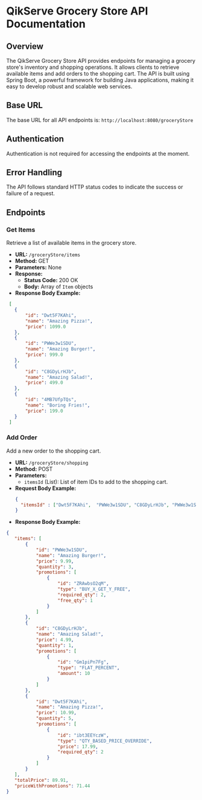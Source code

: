 # QikServe Grocery Store API Documentation

## Overview

The QikServe Grocery Store API provides endpoints for managing a grocery store's inventory and shopping operations. It allows clients to retrieve available items and add orders to the shopping cart. The API is built using Spring Boot, a powerful framework for building Java applications, making it easy to develop robust and scalable web services.

## Base URL

The base URL for all API endpoints is: `http://localhost:8080/groceryStore`

## Authentication

Authentication is not required for accessing the endpoints at the moment.

## Error Handling

The API follows standard HTTP status codes to indicate the success or failure of a request.

## Endpoints

### Get Items

Retrieve a list of available items in the grocery store.

- **URL:** `/groceryStore/items`
- **Method:** GET
- **Parameters:** None
- **Response:**
  - **Status Code:** 200 OK
  - **Body:** Array of `Item` objects
-  **Response Body Example:**
 ```json
  [
    {
        "id": "Dwt5F7KAhi",
        "name": "Amazing Pizza!",
        "price": 1099.0
    },
    {
        "id": "PWWe3w1SDU",
        "name": "Amazing Burger!",
        "price": 999.0
    },
    {
        "id": "C8GDyLrHJb",
        "name": "Amazing Salad!",
        "price": 499.0
    },
    {
        "id": "4MB7UfpTQs",
        "name": "Boring Fries!",
        "price": 199.0
    }
  ]
```

### Add Order

Add a new order to the shopping cart.

- **URL:** `/groceryStore/shopping`
- **Method:** POST
- **Parameters:**
  - `itemsId` (List<String>): List of item IDs to add to the shopping cart.
- **Request Body Example:**
  ```json
  {
    "itemsId" : ["Dwt5F7KAhi",  "PWWe3w1SDU", "C8GDyLrHJb", "PWWe3w1SDU", "PWWe3w1SDU", "Dwt5F7KAhi", "Dwt5F7KAhi", "Dwt5F7KAhi", "Dwt5F7KAhi"]
  }
   ```
-  **Response Body Example:**
 ```json
 {
    "items": [
        {
            "id": "PWWe3w1SDU",
            "name": "Amazing Burger!",
            "price": 9.99,
            "quantity": 3,
            "promotions": [
                {
                    "id": "ZRAwbsO2qM",
                    "type": "BUY_X_GET_Y_FREE",
                    "required_qty": 2,
                    "free_qty": 1
                }
            ]
        },
        {
            "id": "C8GDyLrHJb",
            "name": "Amazing Salad!",
            "price": 4.99,
            "quantity": 1,
            "promotions": [
                {
                    "id": "Gm1piPn7Fg",
                    "type": "FLAT_PERCENT",
                    "amount": 10
                }
            ]
        },
        {
            "id": "Dwt5F7KAhi",
            "name": "Amazing Pizza!",
            "price": 10.99,
            "quantity": 5,
            "promotions": [
                {
                    "id": "ibt3EEYczW",
                    "type": "QTY_BASED_PRICE_OVERRIDE",
                    "price": 17.99,
                    "required_qty": 2
                }
            ]
        }
    ],
    "totalPrice": 89.91,
    "priceWithPromotions": 71.44
}
   ```
